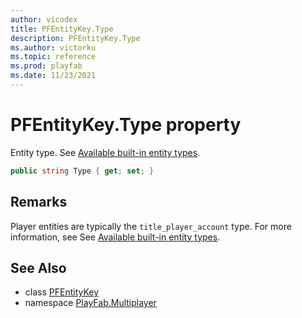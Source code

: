 ```yaml
---
author: vicodex
title: PFEntityKey.Type
description: PFEntityKey.Type
ms.author: victorku
ms.topic: reference
ms.prod: playfab
ms.date: 11/23/2021
---
```


# PFEntityKey.Type property

Entity type. See [Available built-in entity types](/gaming/playfab/features/data/entities/available-built-in-entity-types).

```csharp
public string Type { get; set; }
```

## Remarks

Player entities are typically the `title_player_account` type. For more information, see See [Available built-in entity types](/gaming/playfab/features/data/entities/available-built-in-entity-types).

## See Also

* class [PFEntityKey](../PFEntityKey.md)
* namespace [PlayFab.Multiplayer](../../PlayFabMultiplayerSDK.md)
